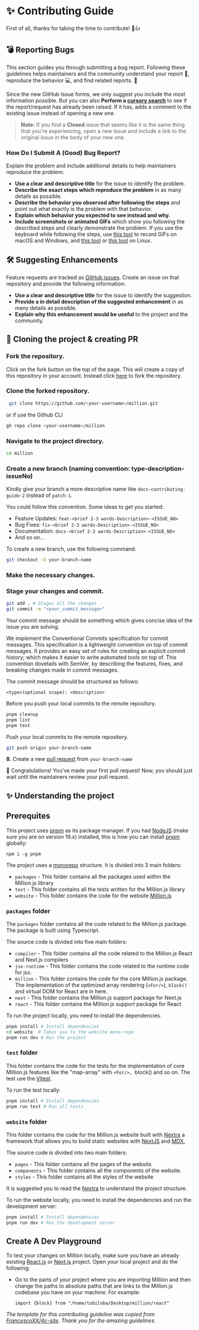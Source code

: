 # ✨ Contributing Guide

First of all, thanks for taking the time to contribute! 🎉👍

## 💣 Reporting Bugs

This section guides you through submitting a bug report. Following these guidelines helps maintainers and the community understand your report 📝, reproduce the behavior 💻, and find related reports. 🔎

Since the new GitHub Issue forms, we only suggest you include the most information possible. But you can also **Perform a [cursory search](https://github.com/FrancescoXX/4c-site/issues)** to see if the report/request has already been raised. If it has, adds a comment to the existing issue instead of opening a new one.

> **Note:** If you find a **Closed** issue that seems like it is the same thing that you're experiencing, open a new issue and include a link to the original issue in the body of your new one.

### How Do I Submit A (Good) Bug Report?

Explain the problem and include additional details to help maintainers reproduce the problem:

- **Use a clear and descriptive title** for the issue to identify the problem.
- **Describe the exact steps which reproduce the problem** in as many details as possible.
- **Describe the behavior you observed after following the steps** and point out what exactly is the problem with that behavior.
- **Explain which behavior you expected to see instead and why.**
- **Include screenshots or animated GIFs** which show you following the described steps and clearly demonstrate the problem. If you use the keyboard while following the steps, use [this tool](https://www.cockos.com/licecap/) to record GIFs on macOS and Windows, and [this tool](https://github.com/colinkeenan/silentcast) or [this tool](https://gitlab.gnome.org/Archive/byzanz) on Linux.

## 🛠 Suggesting Enhancements

Feature requests are tracked as [GitHub issues](https://guides.github.com/features/issues/). Create an issue on that repository and provide the following information:

- **Use a clear and descriptive title** for the issue to identify the suggestion.
- **Provide a in detail description of the suggested enhancement** in as many details as possible.
- **Explain why this enhancement would be useful** to the project and the community.

## 📝 Cloning the project & creating PR

### Fork the repository.

Click on the fork button on the top of the page. This will create a copy of this repository in your account. Instead click [here](https://github.com/aidenybai/million/fork) to fork the repository.

### Clone the forked repository.

```bash
 git clone https://github.com/<your-username>/million.git
```

or if use the Github CLI

```bash
gh repo clone <your-username>/million
```

### Navigate to the project directory.

```bash
cd million
```

### Create a new branch (naming convention: type-description-issueNo)

Kindly give your branch a more descriptive name like `docs-contributing-guide-2` instead of `patch-1`.

You could follow this convention. Some ideas to get you started:

- Feature Updates: `feat-<brief 2-3 words-Description>-<ISSUE_NO>`
- Bug Fixes: `fix-<brief 2-3 words-Description>-<ISSUE_NO>`
- Documentation: `docs-<brief 2-3 words-Description>-<ISSUE_NO>`
- And so on...

To create a new branch, use the following command:

```bash
git checkout -b your-branch-name
```

### Make the necessary changes.

### Stage your changes and commit.

```bash
git add . # Stages all the changes
git commit -m "<your_commit_message>"
```

Your commit message should be something which gives concise idea of the issue you are solving.

We implement the Conventional Commits specification for commit messages. This specification is a lightweight convention on top of commit messages. It provides an easy set of rules for creating an explicit commit history; which makes it easier to write automated tools on top of. This convention dovetails with SemVer, by describing the features, fixes, and breaking changes made in commit messages.

The commit message should be structured as follows:

```
<type>(optional scope): <description>
```

Before you push your local commits to the remote repository.

```bash
pnpm cleanup
pnpm lint
pnpm test
```

Push your local commits to the remote repository.

```bash
git push origin your-branch-name
```

**8.** Create a new [pull request](https://help.github.com/en/github/collaborating-with-issues-and-pull-requests/creating-a-pull-request) from `your-branch-name`

🎉 Congratulations! You've made your first pull request! Now, you should just wait until the maintainers review your pull request.

## ✨ Understanding the project

## Prerequites

This project uses [pnpm](https://pnpm.io/) as its package manager. If you had [NodeJS](https://nodejs.org/en) (make sure you are on version 19.x) installed, this is how you can install [pnpm](https://pnpm.io/) globally:

```
npm i -g pnpm
```

The project uses a [monorepo](https://monorepo.tools/) structure. It is divided into 3 main folders:

- `packages` - This folder contains all the packages used within the Million.js library
- `test` - This folder contains all the tests written for the Million.js library
- `website` - This folder contains the code for the website [Million.js](https://million.dev/)

### `packages` folder

The `packages` folder contains all the code related to the Million.js package. The package is built using Typescript.

The source code is divided into five main folders:

- `compiler` - This folder contains all the code related to the Million.js React and Next.js compilers
- `jsx-runtime` - This folder contains the code related to the runtime code for jsx.
- `million` - This folder contains the code for the core Million.js package. The implementation of the optimized array rendering (`<For/>`), `block()` and virtual DOM for React are in here.
- `next` - This folder contains the Million.js support package for Next.js
- `react` - This folder contains the Million.js support package for React

To run the project locally, you need to install the dependencies.

```bash
pnpm install # Install dependencies
cd website  # Takes you to the website mono-repo
pnpm run dev # Run the project
```

### `test` folder

This folder contains the code for the tests for the implementation of core Million.js features like the "map-array" with `<For/>, `block() and so on. The test use the [Vitest](https://vitest.dev/).

To run the test locally:

```bash
pnpm install # Install dependencies
pnpm run test # Run all tests
```

### `website` folder

This folder contains the code for the Million.js website built with [Nextra](https://nextra.site/) a framework that allows you to build static websites with [NextJS](https://nextjs.org/) and [MDX.](https://mdxjs.com/)

The source code is divided into two main folders:

- `pages` - This folder contains all the pages of the website.
- `components` - This folder contains all the components of the website.
- `styles` - This folder contains all the styles of the website

It is suggested you to read the [Nextra](https://nextra.site/) to understand the project structure.

To run the website locally, you need to install the dependencies and run the development server:

```bash
pnpm install # Install dependencies
pnpm run dev # Run the development server
```

## Create A Dev Playground

To test your changes on Million locally, make sure you have an already existing [React.js](https://react.dev/learn/start-a-new-react-project) or [Next.js](https://nextjs.org/docs) project. Open your local project and do the following:

- Go to the parts of your project where you are importing Million and then change the paths to absolute paths that are links to the Million.js codebase you have on your machine. For example:

  ```
  import {block} from "/home/tobiloba/Desktop/million/react"
  ```

_The template for this contributing guideline was copied from [FrancescoXX/4c-site](https://github.com/FrancescoXX/4c-site). Thank you for the amazing guidelines._
